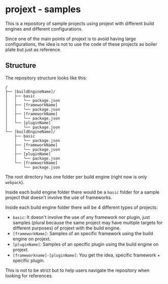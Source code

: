 # projext - samples

This is a repository of sample projects using projext with different build engines and different configurations.

Since one of the main points of projext is to avoid having large configurations, the idea is not to use the code of these projects as boiler plate but just as reference.

## Structure

The repository structure looks like this:

```
/
├── [buildEngineName]/
│   ├── basic
│   │   └── package.json
│   ├── [frameworkName]
│   │   └── package.json
│   ├── [frameworkName]
│   │   └── package.json
│   └── [pluginName]
│       └── package.json
└── [buildEngineName]/
    ├── basic
    │   └── package.json
    ├── [frameworkName]
    │   └── package.json
    ├── [pluginName]
    │   └── package.json
    └── [frameworkName]
        └── package.json
```

The root directory has one folder per build engine (right now is only `webpack`).

Inside each build engine folder there would be a `basic` folder for a sample project that doesn't involve the use of frameworks.

Inside each build engine folder there will be 4 different types of projects:

- `basic`: It doesn't involve the use of any framework nor plugin, just samples (plural because the same project may have multiple targets for different purposes) of projext with the build engine.
- `[frameworkName]`: Samples of an specific framework using the build engine on projext.
- `[pluginName]`: Samples of an specific plugin using the build engine on projext.
- `[frameworkname]-[pluginName]`: You get the idea, specific framework + specific plugin.

This is not to be strict but to help users navigate the repository when looking for references.

